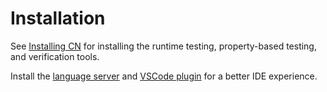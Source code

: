 # Installation

See [Installing
CN](https://rems-project.github.io/cn-tutorial/#\_installing\_cn) for
installing the runtime testing, property-based testing, and verification tools.

Install the [language
server](https://github.com/GaloisInc/VERSE-Toolchain/tree/main/cn-lsp/server)
and [VSCode
plugin](https://github.com/GaloisInc/VERSE-Toolchain/tree/main/cn-lsp/client)
for a better IDE experience.
